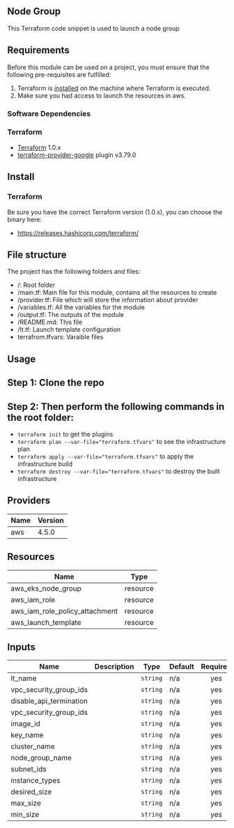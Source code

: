 ## Node Group

This Terraform code snippet is used to launch a node group

## Requirements

Before this module can be used on a project, you must ensure that the following pre-requisites are fulfilled:

1. Terraform is [installed](#software-dependencies) on the machine where Terraform is executed.
2. Make sure you had access to launch the resources in aws.


### Software Dependencies
### Terraform
- [Terraform](https://www.terraform.io/downloads.html) 1.0.x
- [terraform-provider-google](https://github.com/terraform-providers/terraform-provider-google) plugin v3.79.0


## Install

### Terraform
Be sure you have the correct Terraform version (1.0.x), you can choose the binary here:
- https://releases.hashicorp.com/terraform/

## File structure
The project has the following folders and files:

- /: Root folder
- /main.tf: Main file for this module, contains all the resources to create
- /provider.tf: File which will store the information about provider
- /variables.tf: All the variables for the module
- /output.tf: The outputs of the module
- /README.md: This file
- /lt.tf: Launch template configuration
- terrafrom.tfvars: Varaible files
 
## Usage

## Step 1: Clone the repo
## Step 2: Then perform the following commands in the root folder:

- `terraform init` to get the plugins
- `terraform plan --var-file="terraform.tfvars"` to see the infrastructure plan
- `terraform apply --var-file="terraform.tfvars"` to apply the infrastructure build
- `terraform destroy --var-file="terraform.tfvars"` to destroy the built infrastructure

## Providers
| Name | Version |
|------|---------|
| aws  | 4.5.0 |

## Resources

| Name | Type |
|------|------|
| aws_eks_node_group  | resource |
| aws_iam_role | resource |
| aws_iam_role_policy_attachment | resource |
| aws_launch_template | resource |


## Inputs

| Name | Description | Type | Default | Required |
|------|-------------|------|---------|:--------:|
| lt_name |  | `string` | n/a | yes |
| vpc_security_group_ids |  | `string` | n/a | yes |
| disable_api_termination |  | `string` | n/a | yes |
| vpc_security_group_ids |  | `string` | n/a | yes |
| image_id |  | `string` | n/a | yes |
| key_name |  | `string` | n/a | yes |
| cluster_name |  | `string` | n/a | yes |
| node_group_name |  | `string` | n/a | yes |
| subnet_ids |  | `string` | n/a | yes |
| instance_types |  | `string` | n/a | yes |
| desired_size |  | `string` | n/a | yes |
| max_size |  | `string` | n/a | yes |
| min_size |  | `string` | n/a | yes |
